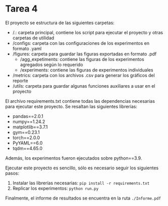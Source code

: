 # Tarea 4

El proyecto se estructura de las siguientes carpetas:

- /.: carpeta principal, contiene los script para ejecutar el proyecto y otras carpetas de utilidad
- /configs: carpeta con las configuraciones de los experimentos en formato .yaml
- /figures: carpeta para guardar las figuras exportadas en formato .pdf
    - /agg_expetiments: contiene las figuras de los experimentos agregados según lo requerido
    - /experiments: contiene las figuras de experimentos individuales
- /metrics: carpeta con los archivos .csv para generar los gráficos del reporte
- /utils: carpeta para guardar algunas funciones auxiliares a usar en el proyecto

El archivo requirements.txt contiene todas las dependencias necesarias para ejecutar este proyecto. Se resaltan las siguientes librerías:

- pandas==2.0.1
- numpy==1.24.2
- matplotlib==3.7.1
- gym==0.23.1
- torch==2.0.0
- PyYAML==6.0 
- tqdm==4.65.0

Además, los experimentos fueron ejecutados sobre python==3.9.

Ejecutar este proyecto es sencillo, sólo es necesario seguir los siguientes pasos:

1. Instalar las librerías necesarias: `pip install -r requirements.txt`
2. Replicar los experimentos: `python run.py`

Finalmente, el informe de resultados se encuentra en la ruta `./Informe.pdf`